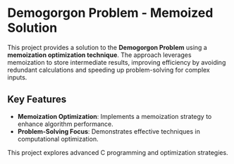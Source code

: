 # Demogorgon Problem - Memoized Solution

This project provides a solution to the **Demogorgon Problem** using a **memoization optimization technique**. The approach leverages memoization to store intermediate results, improving efficiency by avoiding redundant calculations and speeding up problem-solving for complex inputs.

## Key Features

- **Memoization Optimization**: Implements a memoization strategy to enhance algorithm performance.
- **Problem-Solving Focus**: Demonstrates effective techniques in computational optimization.

This project explores advanced C programming and optimization strategies.

